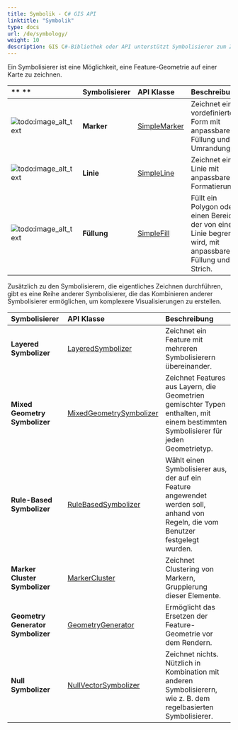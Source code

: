 ```yaml
---
title: Symbolik - C# GIS API
linktitle: "Symbolik"
type: docs
url: /de/symbology/
weight: 10
description: GIS C#-Bibliothek oder API unterstützt Symbolisierer zum Zeichnen von Feature-Geometrien wie Marker, Linie, Füllung und zur Kombination von Symbolisierern, um komplexere Visualisierungen zu erstellen.
---
```


Ein Symbolisierer ist eine Möglichkeit, eine Feature-Geometrie auf einer Karte zu zeichnen.

|** **|**Symbolisierer**|**API Klasse**|**Beschreibung**|
| :- | :- | :- | :- |
|![todo:image_alt_text](symbology_1.png)|**Marker**|[SimpleMarker](https://reference.aspose.com/gis/net/aspose.gis.rendering.symbolizers/simplemarker)|Zeichnet eine vordefinierte Form mit anpassbarer Füllung und Umrandung.|
|![todo:image_alt_text](symbology_2.png)|**Linie**|[SimpleLine](https://reference.aspose.com/gis/net/aspose.gis.rendering.symbolizers/simpleline)|Zeichnet eine Linie mit anpassbarer Formatierung.|
|![todo:image_alt_text](symbology_3.png)|**Füllung**|[SimpleFill](https://reference.aspose.com/gis/net/aspose.gis.rendering.symbolizers/simplefill)|Füllt ein Polygon oder einen Bereich, der von einer Linie begrenzt wird, mit anpassbarer Füllung und Strich.|
Zusätzlich zu den Symbolisierern, die eigentliches Zeichnen durchführen, gibt es eine Reihe anderer Symbolisierer, die das Kombinieren anderer Symbolisierer ermöglichen, um komplexere Visualisierungen zu erstellen.

|**Symbolisierer**|**API Klasse**|**Beschreibung**|
| :- | :- | :- |
|**Layered Symbolizer**|[LayeredSymbolizer](https://reference.aspose.com/gis/net/aspose.gis.rendering.symbolizers/layeredsymbolizer)|Zeichnet ein Feature mit mehreren Symbolisierern übereinander.|
|**Mixed Geometry Symbolizer**|[MixedGeometrySymbolizer](https://reference.aspose.com/gis/net/aspose.gis.rendering.symbolizers/mixedgeometrysymbolizer)|Zeichnet Features aus Layern, die Geometrien gemischter Typen enthalten, mit einem bestimmten Symbolisierer für jeden Geometrietyp.|
|**Rule-Based Symbolizer**|[RuleBasedSymbolizer](https://reference.aspose.com/gis/net/aspose.gis.rendering.symbolizers/rulebasedsymbolizer)|Wählt einen Symbolisierer aus, der auf ein Feature angewendet werden soll, anhand von Regeln, die vom Benutzer festgelegt wurden.|
|**Marker Cluster Symbolizer**|[MarkerCluster](https://reference.aspose.com/gis/net/aspose.gis.rendering.symbolizers/markercluster)|Zeichnet Clustering von Markern, Gruppierung dieser Elemente.|
|**Geometry Generator Symbolizer**|[GeometryGenerator](https://reference.aspose.com/gis/net/aspose.gis.rendering.symbolizers/geometrygenerator)|Ermöglicht das Ersetzen der Feature-Geometrie vor dem Rendern.|
|**Null Symbolizer**|[NullVectorSymbolizer](https://reference.aspose.com/gis/net/aspose.gis.rendering.symbolizers/nullvectorsymbolizer)|Zeichnet nichts. Nützlich in Kombination mit anderen Symbolisierern, wie z. B. dem regelbasierten Symbolisierer.|
